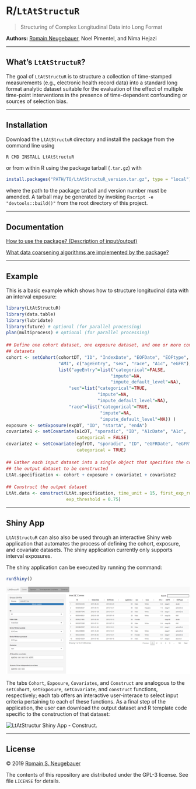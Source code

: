 
<!-- README.md is generated from README.Rmd. Please edit that file -->

# R/`LtAtStructuR`

> Structuring of Complex Longitudinal Data into Long Format

**Authors:** [Romain
Neugebauer](https://divisionofresearch.kaiserpermanente.org/researchers/neugebauer-romain),
Noel Pimentel, and Nima Hejazi

-----

## What’s `LtAtStructuR`?

The goal of `LtAtStructuR` is to structure a collection of time-stamped
measurements (e.g., electronic health record data) into a standard long
format analytic dataset suitable for the evaluation of the effect of
multiple time-point interventions in the presence of time-dependent
confounding or sources of selection bias.

-----

## Installation

Download the `LtAtStructuR` directory and install the package from the
command line using

``` bash
R CMD INSTALL LtAtStructuR
```

or from within R using the package tarball (`.tar.gz`) with

``` r
install.packages("PATH/TO/LtAtStructuR_version.tar.gz", type = "local")
```

where the path to the package tarball and version number must be
amended. A tarball may be generated by invoking `Rscript -e
"devtools::build()"` from the root directory of this project.

-----

## Documentation

[How to use the package? (Description of
input/output)](./vignettes/vignette0.html)

[What data coarsening algorithms are implemented by the
package?](./vignettes/vignette1.html)

-----

## Example

This is a basic example which shows how to structure longitudinal data
with an interval exposure:

``` r
library(LtAtStructuR)
library(data.table)
library(lubridate)
library(future) # optional (for parallel processing)
plan(multiprocess) # optional (for parallel processing)

## Define one cohort dataset, one exposure dataset, and one or more covariate
## datasets
cohort <- setCohort(cohortDT, "ID", "IndexDate", "EOFDate", "EOFtype",
                    "AMI", c("ageEntry", "sex", "race", "A1c", "eGFR"),
                    list("ageEntry"=list("categorical"=FALSE,
                                        "impute"=NA,
                                        "impute_default_level"=NA),
                        "sex"=list("categorical"=TRUE,
                                   "impute"=NA,
                                   "impute_default_level"=NA),
                        "race"=list("categorical"=TRUE,
                                    "impute"=NA,
                                    "impute_default_level"=NA)) )
exposure <- setExposure(expDT, "ID", "startA", "endA")
covariate1 <- setCovariate(a1cDT, "sporadic", "ID", "A1cDate", "A1c",
                           categorical = FALSE)
covariate2 <- setCovariate(egfrDT, "sporadic", "ID", "eGFRDate", "eGFR",
                           categorical = TRUE)

## Gather each input dataset into a single object that specifies the content of
## the output dataset to be constructed
LtAt.specification <- cohort + exposure + covariate1 + covariate2

## Construct the output dataset
LtAt.data <- construct(LtAt.specification, time_unit = 15, first_exp_rule = 1,
                       exp_threshold = 0.75)
```

-----

## Shiny App

`LtAtStructuR` can also also be used through an interactive Shiny web
application that automates the process of defining the cohort, exposure,
and covariate datasets. The shiny application currently only supports
interval exposures.

The shiny application can be executed by running the command:

``` r
runShiny()
```

![LtAtStructur Shiny App.](./inst/shinyApp/images/cohort_tab.PNG)

The tabs `Cohort`, `Exposure`, `Covariates`, and `Construct` are
analogous to the `setCohort`, `setExposure`, `setCovariate`, and
`construct` functions, respectively; each tab offers an interactive
user-interace to select input criteria pertaining to each of these
functions. As a final step of the application, the user can download the
output dataset and R template code specific to the construction of that
dataset:

![LtAtStructur Shiny App -
Construct.](./inst/shinyApp/images/construct_tab.PNG)

-----

## License

© 2019 [Romain S.
Neugebauer](https://divisionofresearch.kaiserpermanente.org/researchers/neugebauer-romain)

The contents of this repository are distributed under the GPL-3 license.
See file `LICENSE` for details.
